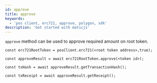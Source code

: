```yaml
---
id: approve
title: approve
keywords:
  - 'pos client, erc721, approve, polygon, sdk'
description: 'Get started with maticjs'
---
```


`approve` method can be used to approve required amount on root token.

```
const erc721RootToken = posClient.erc721(<root token address>,true);

const approveResult = await erc721RootToken.approve(<token id>);

const txHash = await approveResult.getTransactionHash();

const txReceipt = await approveResult.getReceipt();

```
